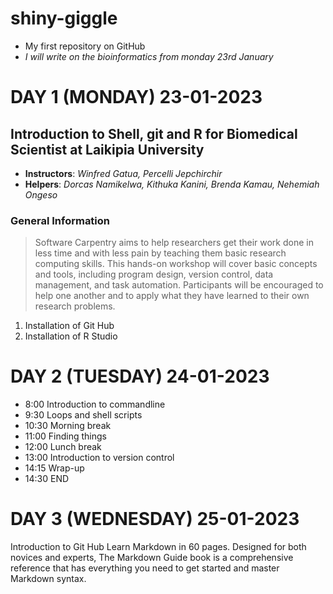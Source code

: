 # **shiny-giggle**
- My first repository on GitHub
- *I will write on the bioinformatics from monday 23rd January*

# **DAY 1 (MONDAY) 23-01-2023**
## Introduction to Shell, git and R for Biomedical Scientist at Laikipia University
- **Instructors**: *Winfred Gatua, Percelli Jepchirchir*
- **Helpers**: *Dorcas Namikelwa, Kithuka Kanini, Brenda Kamau, Nehemiah Ongeso*
### General Information
> Software Carpentry aims to help researchers get their work done in less time and with less pain by teaching them basic research computing skills. This hands-on workshop will cover basic concepts and tools, including program design, version control, data management, and task automation. Participants will be encouraged to help one another and to apply what they have learned to their own research problems.
1. Installation of Git Hub
2. Installation of R Studio

# **DAY 2 (TUESDAY) 24-01-2023**
- 8:00 Introduction to commandline
- 9:30 Loops and shell scripts
- 10:30	Morning break
- 11:00	Finding things
- 12:00	Lunch break
- 13:00	Introduction to version control
- 14:15	Wrap-up
- 14:30	END

# **DAY 3 (WEDNESDAY) 25-01-2023**
Introduction to Git Hub
Learn Markdown in 60 pages. Designed for both novices and experts, The Markdown Guide book is a comprehensive reference that has everything you need to get started and master Markdown syntax.
